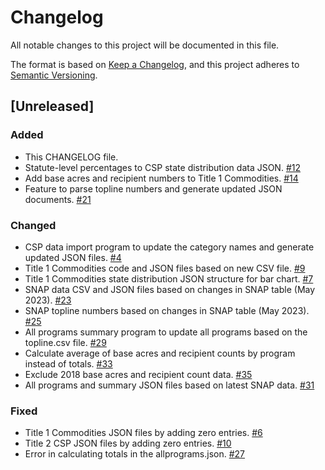 # Changelog

All notable changes to this project will be documented in this file.

The format is based on [Keep a Changelog](https://keepachangelog.com/en/1.0.0/),
and this project adheres to [Semantic Versioning](https://semver.org/spec/v2.0.0.html).

## [Unreleased]

### Added

- This CHANGELOG file.
- Statute-level percentages to CSP state distribution data
  JSON. [#12](https://github.com/policy-design-lab/data-import/issues/12)
- Add base acres and recipient numbers to Title 1
  Commodities. [#14](https://github.com/policy-design-lab/data-import/issues/14)
- Feature to parse topline numbers and generate updated JSON
  documents. [#21](https://github.com/policy-design-lab/data-import/issues/21)

### Changed

- CSP data import program to update the category names and generate updated JSON
  files. [#4](https://github.com/policy-design-lab/data-import/issues/4)
- Title 1 Commodities code and JSON files based on new CSV
  file. [#9](https://github.com/policy-design-lab/data-import/issues/9)
- Title 1 Commodities state distribution JSON structure for bar
  chart. [#7](https://github.com/policy-design-lab/data-import/issues/7)
- SNAP data CSV and JSON files based on changes in SNAP table (May
  2023). [#23](https://github.com/policy-design-lab/data-import/issues/23)
- SNAP topline numbers based on changes in SNAP table (May
  2023). [#25](https://github.com/policy-design-lab/data-import/issues/25)
- All programs summary program to update all programs based on the topline.csv
  file. [#29](https://github.com/policy-design-lab/data-import/issues/29)
- Calculate average of base acres and recipient counts by program instead of
  totals. [#33](https://github.com/policy-design-lab/data-import/issues/33)
- Exclude 2018 base acres and recipient count data. [#35](https://github.com/policy-design-lab/data-import/issues/35)
- All programs and summary JSON files based on latest SNAP data. [#31](https://github.com/policy-design-lab/data-import/issues/31)

### Fixed

- Title 1 Commodities JSON files by adding zero entries. [#6](https://github.com/policy-design-lab/data-import/issues/6)
- Title 2 CSP JSON files by adding zero entries. [#10](https://github.com/policy-design-lab/data-import/issues/10)
- Error in calculating totals in the allprograms.json. [#27](https://github.com/policy-design-lab/data-import/issues/27)

